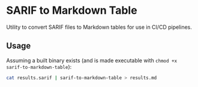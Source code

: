 # SARIF to Markdown Table

Utility to convert SARIF files to Markdown tables for use in CI/CD pipelines.

## Usage

Assuming a built binary exists (and is made executable with `chmod +x sarif-to-markdown-table`):

```bash
cat results.sarif | sarif-to-markdown-table > results.md
```
